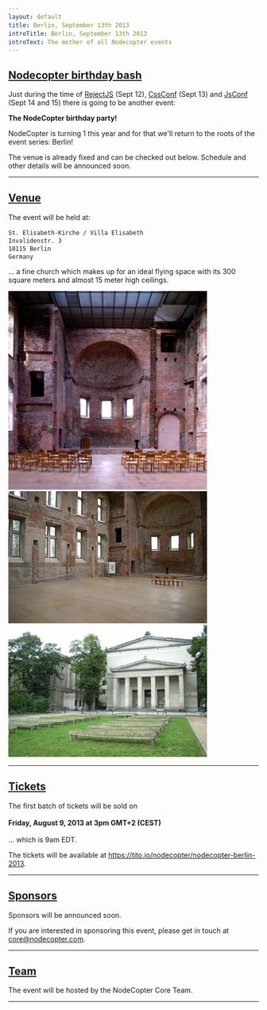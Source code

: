 ```yaml
---
layout: default
title: Berlin, September 13th 2013
introTitle: Berlin, September 13th 2013
introText: The mother of all Nodecopter events
---
```


<h2 id="intro"><a href="#intro">Nodecopter birthday bash</a></h2>


Just during the time of [RejectJS](http://rejectjs.org/) (Sept 12), [CssConf](http://2013.cssconf.eu/) (Sept 13) and [JsConf](http://2013.jsconf.eu/) (Sept 14 and 15) there is going to be another event:

**The NodeCopter birthday party!**

NodeCopter is turning 1 this year and for that we'll return to the roots of the event series: Berlin!

The venue is already fixed and can be checked out below. Schedule and other details will be announced soon.

<hr>

<h2 id="venue"><a href="#venue">Venue</a></h2>

The event will be held at:

```
St. Elisabeth-Kirche / Villa Elisabeth
Invalidenstr. 3
10115 Berlin
Germany
```

... a fine church which makes up for an ideal flying space with its 300 square meters and almost 15 meter high ceilings.

<img src="/img/venue-st_elisabeth_church.jpg" width="400" height="400" />

<img src="/img/venue-st_elisabeth_church_indoor.jpg" width="400" height="266" />

<img src="/img/venue-st_elisabeth_church_front.jpg" width="400" height="266" />

<hr>

<h2 id="tickets"><a href="#tickets">Tickets</a></h2>

The first batch of tickets will be sold on<br /><br /><strong>Friday, August 9, 2013 at 3pm GMT+2 (CEST)</strong><br /><br />... which is 9am EDT.

The tickets will be available at <a href="https://tito.io/nodecopter/nodecopter-berlin-2013">https://tito.io/nodecopter/nodecopter-berlin-2013</a>.
<hr>

<h2 id="sponsors"><a href="#sponsors">Sponsors</a></h2>

Sponsors will be announced soon.

If you are interested in sponsoring this event, please get in touch at <a href="mailto:core@nodecopter.com">core@nodecopter.com</a>.
<hr>

<h2 id="team"><a href="#team">Team</a></h2>

The event will be hosted by the NodeCopter Core Team.

<hr>
